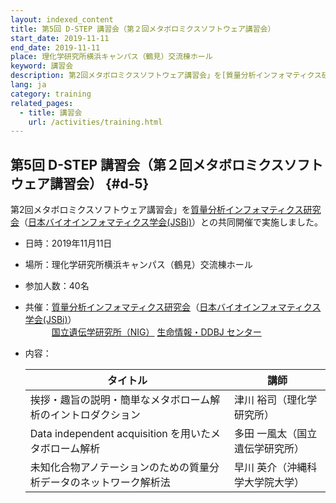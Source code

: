 ```yaml
---
layout: indexed_content
title: 第5回 D-STEP 講習会（第２回メタボロミクスソフトウェア講習会）
start_date: 2019-11-11
end_date: 2019-11-11
place: 理化学研究所横浜キャンパス（鶴見）交流棟ホール
keyword: 講習会
description: 第2回メタボロミクスソフトウェア講習会」を[質量分析インフォマティクス研究会](http://ms-bio.info/)（[日本バイオインフォマティクス学会(JSBi)](https://www.jsbi.org/)）との共同開催で実施しました。
lang: ja
category: training
related_pages:
  - title: 講習会
    url: /activities/training.html
---
```


## 第5回 D-STEP 講習会（第２回メタボロミクスソフトウェア講習会）  {#d-5}

第2回メタボロミクスソフトウェア講習会」を[質量分析インフォマティクス研究会](http://ms-bio.info/)（[日本バイオインフォマティクス学会(JSBi)](https://www.jsbi.org/)）との共同開催で実施しました。

-   日時：2019年11月11日
-   場所：理化学研究所横浜キャンパス（鶴見）交流棟ホール
-   参加人数：40名
-   共催：[質量分析インフォマティクス研究会](http://ms-bio.info/)（[日本バイオインフォマティクス学会(JSBi)](https://www.jsbi.org/)）  
    　　　[国立遺伝学研究所（NIG）](//www.nig.ac.jp/nig/ja/)
    [生命情報・DDBJ センター](//www.ddbj.nig.ac.jp/index.html)
-   内容：

    | タイトル  | 講師 |
    | ---- | ---- |
    | 挨拶・趣旨の説明・簡単なメタボローム解析のイントロダクション | 津川 裕司（理化学研究所） |
    | Data independent acquisition を用いたメタボローム解析 | 多田 一風太（国立遺伝学研究所） |
    | 未知化合物アノテーションのための質量分析データのネットワーク解析法 | 早川 英介（沖縄科学大学院大学） |
